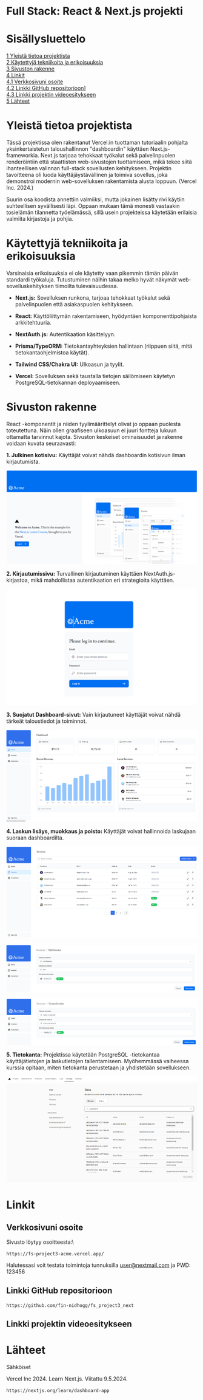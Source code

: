 # Full Stack: React & Next.js projekti

# Sisällysluettelo

[1 Yleistä tietoa projektista](#yleistä-tietoa-projektista)   
[2 Käytettyjä tekniikoita ja erikoisuuksia](#käytettyjä-tekniikoita-ja-erikoisuuksia)   
[3 Sivuston rakenne](#sivuston-rakenne)   
[4 Linkit](#linkit)   
[4.1 Verkkosivuni osoite](#verkkosivuni-osoite)   
[4.2 Linkki GitHub repositorioon](#linkki-github-repositorioon)]   
[4.3 Linkki projektin videoesitykseen](#linkki-projektin-videoesitykseen)   
[5 Lähteet](#lähteet)   

# Yleistä tietoa projektista

Tässä projektissa olen rakentanut Vercel:in tuottaman tutoriaalin
pohjalta yksinkertaistetun taloushallinnon "dashboardin" käyttäen
Next.js-frameworkia. Next.js tarjoaa tehokkaat työkalut sekä
palvelinpuolen renderöintiin että staattisten web-sivustojen
tuottamiseen, mikä tekee siitä ihanteellisen valinnan full-stack
sovellusten kehitykseen. Projektin tavoitteena oli luoda
käyttäjäystävällinen ja toimiva sovellus, joka demonstroi modernin
web-sovelluksen rakentamista alusta loppuun. (Vercel Inc. 2024.)

Suurin osa koodista annettiin valmiiksi, mutta jokainen lisätty rivi
käytiin suhteellisen syvällisesti läpi. Oppaan mukaan tämä monesti
vastaakin tosielämän tilannetta työelämässä, sillä usein projekteissa
käytetään erilaisia valmiita kirjastoja ja pohjia.

# Käytettyjä tekniikoita ja erikoisuuksia

Varsinaisia erikoisuuksia ei ole käytetty vaan pikemmin tämän päivän
standardi työkaluja. Tutustuminen näihin takaa melko hyvät näkymät
web-sovelluskehityksen tiimoilta tulevaisuudessa.

-   **Next.js:** Sovelluksen runkona, tarjoaa tehokkaat työkalut sekä
    palvelinpuolen että asiakaspuolen kehitykseen.

-   **React:** Käyttöliittymän rakentamiseen, hyödyntäen
    komponenttipohjaista arkkitehtuuria.

-   **NextAuth.js:** Autentikaation käsittelyyn.

-   **Prisma/TypeORM:** Tietokantayhteyksien hallintaan (riippuen siitä,
    mitä tietokantaohjelmistoa käytät).

-   **Tailwind CSS/Chakra UI:** Ulkoasun ja tyylit.

-   **Vercel:** Sovelluksen sekä taustalla tietojen säilömiseen käytetyn
    PostgreSQL-tietokannan deployaamiseen.

# Sivuston rakenne

React -komponentit ja niiden tyylimäärittelyt olivat jo oppaan puolesta
toteutettuna. Näin ollen graafiseen ulkoasuun ei juuri fontteja lukuun
ottamatta tarvinnut kajota. Sivuston keskeiset ominaisuudet ja rakenne
voidaan kuvata seuraavasti:

**1. Julkinen kotisivu:** Käyttäjät voivat nähdä dashboardin kotisivun
ilman kirjautumista.

![A screenshot of a dash](media/image1.png)

**2. Kirjautumissivu:** Turvallinen kirjautuminen käyttäen
NextAuth.js-kirjastoa, mikä mahdollistaa autentikaation eri strategioita
käyttäen.

![A screenshot of a login page](media/image2.png)

**3. Suojatut Dashboard-sivut:** Vain kirjautuneet käyttäjät voivat
nähdä tärkeät taloustiedot ja toiminnot.

![A screenshot of a Dashboar overwiev page](media/image3.png)

**4. Laskun lisäys, muokkaus ja poisto:** Käyttäjät voivat hallinnoida
laskujaan suoraan dashboardilta.

![A screenshot of a Invoices page](media/image4.png)

![A screenshor of a Edit Invoice page](media/image5.png)

![A screenshot of a Create Invoice](media/image6.png)

**5. Tietokanta:** Projektissa käytetään PostgreSQL -tietokantaa
käyttäjätietojen ja laskutietojen tallentamiseen. Myöhemmässä vaiheessa
kurssia opitaan, miten tietokanta perustetaan ja yhdistetään
sovellukseen.

![A screenshot of a database console](media/image7.png)   

# Linkit

## Verkkosivuni osoite 

Sivusto löytyy osoitteesta:\
```
https://fs-project3-acme.vercel.app/
```   
Halutessasi voit testata toimintoja tunnuksilla <user@nextmail.com> ja
PWD: 123456

## Linkki GitHub repositorioon

```
https://github.com/fin-nidhogg/fs_project3_next
```   

## Linkki projektin videoesitykseen

#  Lähteet

Sähköiset

Vercel Inc 2024. Learn Next.js. Viitattu 9.5.2024.
```
https://nextjs.org/learn/dashboard-app
```
